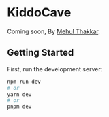 # KiddoCave

Coming soon, By [Mehul Thakkar](https://twitter.com/mehulcse).

## Getting Started

First, run the development server:

```bash
npm run dev
# or
yarn dev
# or
pnpm dev
```
